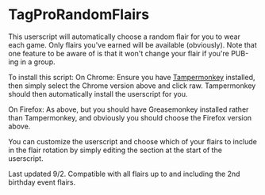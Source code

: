 # TagProRandomFlairs
This userscript will automatically choose a random flair for you to wear each game. Only flairs you've earned will be available (obviously).  Note that one feature to be aware of is that it won't change your flair if you're PUB-ing in a group.  

To install this script:
On Chrome: Ensure you have [Tampermonkey](https://chrome.google.com/webstore/detail/tampermonkey/dhdgffkkebhmkfjojejmpbldmpobfkfo?hl=en) installed, then simply select the Chrome version above and click raw.  Tampermonkey should then automatically install the userscript for you.  

On Firefox: As above, but you should have Greasemonkey installed rather than Tampermonkey, and obviously you should choose the Firefox version above.  

You can customize the userscript and choose which of your flairs to include in the flair rotation by simply editing the section at the start of the userscript.

Last updated 9/2.  Compatible with all flairs up to and including the 2nd birthday event flairs.  
